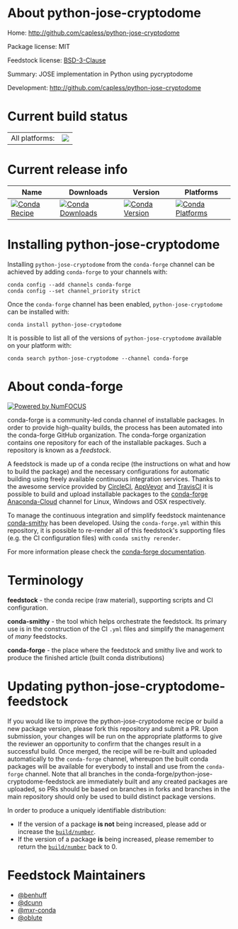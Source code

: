 About python-jose-cryptodome
============================

Home: http://github.com/capless/python-jose-cryptodome

Package license: MIT

Feedstock license: [BSD-3-Clause](https://github.com/conda-forge/python-jose-cryptodome-feedstock/blob/master/LICENSE.txt)

Summary: JOSE implementation in Python using pycryptodome

Development: http://github.com/capless/python-jose-cryptodome

Current build status
====================


<table><tr><td>All platforms:</td>
    <td>
      <a href="https://dev.azure.com/conda-forge/feedstock-builds/_build/latest?definitionId=8732&branchName=master">
        <img src="https://dev.azure.com/conda-forge/feedstock-builds/_apis/build/status/python-jose-cryptodome-feedstock?branchName=master">
      </a>
    </td>
  </tr>
</table>

Current release info
====================

| Name | Downloads | Version | Platforms |
| --- | --- | --- | --- |
| [![Conda Recipe](https://img.shields.io/badge/recipe-python--jose--cryptodome-green.svg)](https://anaconda.org/conda-forge/python-jose-cryptodome) | [![Conda Downloads](https://img.shields.io/conda/dn/conda-forge/python-jose-cryptodome.svg)](https://anaconda.org/conda-forge/python-jose-cryptodome) | [![Conda Version](https://img.shields.io/conda/vn/conda-forge/python-jose-cryptodome.svg)](https://anaconda.org/conda-forge/python-jose-cryptodome) | [![Conda Platforms](https://img.shields.io/conda/pn/conda-forge/python-jose-cryptodome.svg)](https://anaconda.org/conda-forge/python-jose-cryptodome) |

Installing python-jose-cryptodome
=================================

Installing `python-jose-cryptodome` from the `conda-forge` channel can be achieved by adding `conda-forge` to your channels with:

```
conda config --add channels conda-forge
conda config --set channel_priority strict
```

Once the `conda-forge` channel has been enabled, `python-jose-cryptodome` can be installed with:

```
conda install python-jose-cryptodome
```

It is possible to list all of the versions of `python-jose-cryptodome` available on your platform with:

```
conda search python-jose-cryptodome --channel conda-forge
```


About conda-forge
=================

[![Powered by NumFOCUS](https://img.shields.io/badge/powered%20by-NumFOCUS-orange.svg?style=flat&colorA=E1523D&colorB=007D8A)](http://numfocus.org)

conda-forge is a community-led conda channel of installable packages.
In order to provide high-quality builds, the process has been automated into the
conda-forge GitHub organization. The conda-forge organization contains one repository
for each of the installable packages. Such a repository is known as a *feedstock*.

A feedstock is made up of a conda recipe (the instructions on what and how to build
the package) and the necessary configurations for automatic building using freely
available continuous integration services. Thanks to the awesome service provided by
[CircleCI](https://circleci.com/), [AppVeyor](https://www.appveyor.com/)
and [TravisCI](https://travis-ci.com/) it is possible to build and upload installable
packages to the [conda-forge](https://anaconda.org/conda-forge)
[Anaconda-Cloud](https://anaconda.org/) channel for Linux, Windows and OSX respectively.

To manage the continuous integration and simplify feedstock maintenance
[conda-smithy](https://github.com/conda-forge/conda-smithy) has been developed.
Using the ``conda-forge.yml`` within this repository, it is possible to re-render all of
this feedstock's supporting files (e.g. the CI configuration files) with ``conda smithy rerender``.

For more information please check the [conda-forge documentation](https://conda-forge.org/docs/).

Terminology
===========

**feedstock** - the conda recipe (raw material), supporting scripts and CI configuration.

**conda-smithy** - the tool which helps orchestrate the feedstock.
                   Its primary use is in the construction of the CI ``.yml`` files
                   and simplify the management of *many* feedstocks.

**conda-forge** - the place where the feedstock and smithy live and work to
                  produce the finished article (built conda distributions)


Updating python-jose-cryptodome-feedstock
=========================================

If you would like to improve the python-jose-cryptodome recipe or build a new
package version, please fork this repository and submit a PR. Upon submission,
your changes will be run on the appropriate platforms to give the reviewer an
opportunity to confirm that the changes result in a successful build. Once
merged, the recipe will be re-built and uploaded automatically to the
`conda-forge` channel, whereupon the built conda packages will be available for
everybody to install and use from the `conda-forge` channel.
Note that all branches in the conda-forge/python-jose-cryptodome-feedstock are
immediately built and any created packages are uploaded, so PRs should be based
on branches in forks and branches in the main repository should only be used to
build distinct package versions.

In order to produce a uniquely identifiable distribution:
 * If the version of a package **is not** being increased, please add or increase
   the [``build/number``](https://docs.conda.io/projects/conda-build/en/latest/resources/define-metadata.html#build-number-and-string).
 * If the version of a package **is** being increased, please remember to return
   the [``build/number``](https://docs.conda.io/projects/conda-build/en/latest/resources/define-metadata.html#build-number-and-string)
   back to 0.

Feedstock Maintainers
=====================

* [@benhuff](https://github.com/benhuff/)
* [@dcunn](https://github.com/dcunn/)
* [@mxr-conda](https://github.com/mxr-conda/)
* [@oblute](https://github.com/oblute/)

